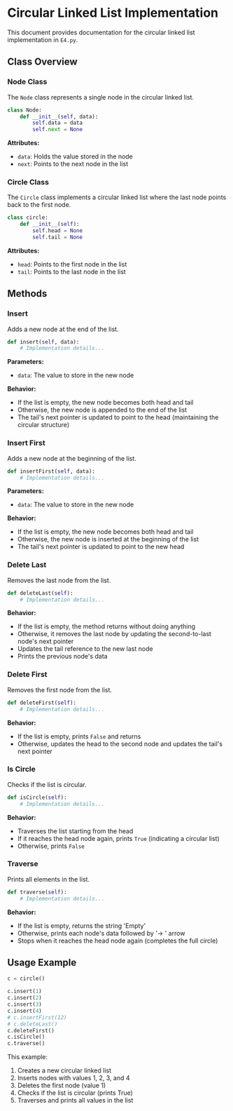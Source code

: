 # Circular Linked List Implementation

This document provides documentation for the circular linked list implementation in `E4.py`.

## Class Overview

### Node Class

The `Node` class represents a single node in the circular linked list.

```python
class Node:
    def __init__(self, data):
        self.data = data
        self.next = None
```

**Attributes:**

- `data`: Holds the value stored in the node
- `next`: Points to the next node in the list

### Circle Class

The `Circle` class implements a circular linked list where the last node points back to the first node.

```python
class circle:
    def __init__(self):
        self.head = None
        self.tail = None
```

**Attributes:**

- `head`: Points to the first node in the list
- `tail`: Points to the last node in the list

## Methods

### Insert

Adds a new node at the end of the list.

```python
def insert(self, data):
    # Implementation details...
```

**Parameters:**

- `data`: The value to store in the new node

**Behavior:**

- If the list is empty, the new node becomes both head and tail
- Otherwise, the new node is appended to the end of the list
- The tail's next pointer is updated to point to the head (maintaining the circular structure)

### Insert First

Adds a new node at the beginning of the list.

```python
def insertFirst(self, data):
    # Implementation details...
```

**Parameters:**

- `data`: The value to store in the new node

**Behavior:**

- If the list is empty, the new node becomes both head and tail
- Otherwise, the new node is inserted at the beginning of the list
- The tail's next pointer is updated to point to the new head

### Delete Last

Removes the last node from the list.

```python
def deleteLast(self):
    # Implementation details...
```

**Behavior:**

- If the list is empty, the method returns without doing anything
- Otherwise, it removes the last node by updating the second-to-last node's next pointer
- Updates the tail reference to the new last node
- Prints the previous node's data

### Delete First

Removes the first node from the list.

```python
def deleteFirst(self):
    # Implementation details...
```

**Behavior:**

- If the list is empty, prints `False` and returns
- Otherwise, updates the head to the second node and updates the tail's next pointer

### Is Circle

Checks if the list is circular.

```python
def isCircle(self):
    # Implementation details...
```

**Behavior:**

- Traverses the list starting from the head
- If it reaches the head node again, prints `True` (indicating a circular list)
- Otherwise, prints `False`

### Traverse

Prints all elements in the list.

```python
def traverse(self):
    # Implementation details...
```

**Behavior:**

- If the list is empty, returns the string 'Empty'
- Otherwise, prints each node's data followed by '-> ' arrow
- Stops when it reaches the head node again (completes the full circle)

## Usage Example

```python
c = circle()

c.insert(1)
c.insert(2)
c.insert(3)
c.insert(4)
# c.insertFirst(12)
# c.deleteLast()
c.deleteFirst()
c.isCircle()
c.traverse()
```

This example:

1. Creates a new circular linked list
2. Inserts nodes with values 1, 2, 3, and 4
3. Deletes the first node (value 1)
4. Checks if the list is circular (prints True)
5. Traverses and prints all values in the list
